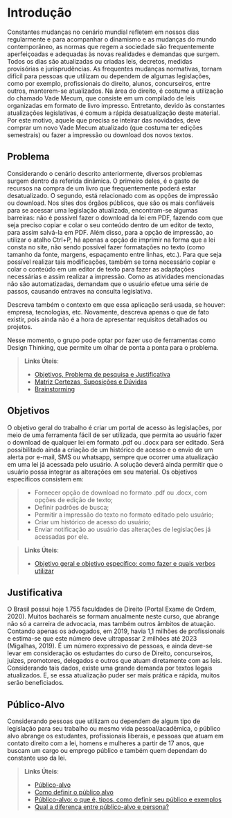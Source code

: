 # Introdução

Constantes mudanças no cenário mundial refletem em nossos dias regularmente e para acompanhar o dinamismo e as mudanças do mundo contemporâneo, as normas que regem a sociedade são frequentemente aperfeiçoadas e adequadas às novas realidades e demandas que surgem. Todos os dias são atualizadas ou criadas leis, decretos, medidas provisórias e jurisprudências.
As frequentes mudanças normativas, tornam difícil para pessoas que utilizam ou dependem de algumas legislações, como por exemplo, profissionais do direito, alunos, concurseiros, entre outros, manterem-se atualizados. 
Na área do direito, é costume a utilização do chamado Vade Mecum, que consiste em um compilado de leis organizadas em formato de livro impresso. Entretanto, devido às constantes atualizações legislativas, é comum a rápida desatualização deste material. Por este motivo, aquele que precisa se inteirar das novidades, deve comprar um novo Vade Mecum atualizado (que costuma ter edições semestrais) ou fazer a impressão ou download dos novos textos.


## Problema
Considerando o cenário descrito anteriormente, diversos problemas surgem dentro da referida dinâmica. O primeiro deles, é o gasto de recursos na compra de um livro que frequentemente poderá estar desatualizado. O segundo, está relacionado com as opções de impressão ou download. Nos sites dos órgãos públicos, que são os mais confiáveis para se acessar uma legislação atualizada, encontram-se algumas barreiras: não é possível fazer o download da lei em PDF, fazendo com que seja preciso copiar e colar o seu conteúdo dentro de um editor de texto, para assim salvá-la em PDF. Além disso, para a opção de impressão, ao utilizar o atalho Ctrl+P, há apenas a opção de imprimir na forma que a lei consta no site, não sendo possível fazer formatações no texto (como tamanho da fonte, margens, espaçamento entre linhas, etc.). Para que seja possível realizar tais modificações, também se torna necessário copiar e colar o conteúdo em um editor de texto para fazer as adaptações necessárias e assim realizar a impressão. Como as atividades mencionadas não são automatizadas, demandam que o usuário efetue uma série de passos, causando entraves na consulta legislativa.

Descreva também o contexto em que essa aplicação será usada, se  houver: empresa, tecnologias, etc. Novamente, descreva apenas o que de  fato existir, pois ainda não é a hora de apresentar requisitos  detalhados ou projetos.

Nesse momento, o grupo pode optar por fazer uso  de ferramentas como Design Thinking, que permite um olhar de ponta a ponta para o problema.

> **Links Úteis**:
> - [Objetivos, Problema de pesquisa e Justificativa](https://medium.com/@versioparole/objetivos-problema-de-pesquisa-e-justificativa-c98c8233b9c3)
> - [Matriz Certezas, Suposições e Dúvidas](https://medium.com/educa%C3%A7%C3%A3o-fora-da-caixa/matriz-certezas-suposi%C3%A7%C3%B5es-e-d%C3%BAvidas-fa2263633655)
> - [Brainstorming](https://www.euax.com.br/2018/09/brainstorming/)

## Objetivos

O objetivo geral do trabalho é criar um portal de acesso às legislações, por meio de uma ferramenta fácil de ser utilizada, que permita ao usuário fazer o download de qualquer lei em formato .pdf ou .docx para ser editado. Será possibilitado ainda a criação de um histórico de acesso e o envio de um alerta por e-mail, SMS ou whatsapp, sempre que ocorrer uma atualização em uma lei já acessada pelo usuário. A solução deverá ainda permitir que o usuário possa integrar as alterações em seu material.
Os objetivos específicos consistem em:
> -	Fornecer opção de download no formato .pdf ou .docx, com opções de edição de texto;
> -	Definir padrões de busca;
> -	Permitir a impressão do texto no formato editado pelo usuário;
> -	Criar um histórico de acesso do usuário;
> -	Enviar notificação ao usuário das alterações de legislações já acessadas por ele.

> **Links Úteis**:
> - [Objetivo geral e objetivo específico: como fazer e quais verbos utilizar](https://blog.mettzer.com/diferenca-entre-objetivo-geral-e-objetivo-especifico/)

## Justificativa

O Brasil possui hoje 1.755 faculdades de Direito (Portal Exame de Ordem, 2020). Muitos bacharéis se formam anualmente neste curso, que abrange não só a carreira de advocacia, mas também outros âmbitos de atuação. Contando apenas os advogados, em 2019, havia 1,1 milhões de profissionais e estima-se que este número deve ultrapassar 2 milhões até 2023 (Migalhas, 2019). É um número expressivo de pessoas, e ainda deve-se levar em consideração os estudantes do curso de Direito, concurseiros, juízes, promotores, delegados e outros que atuam diretamente com as leis. Considerando tais dados, existe uma grande demanda por textos legais atualizados. E, se essa atualização puder ser mais prática e rápida, muitos serão beneficiados. 

## Público-Alvo
Considerando pessoas que utilizam ou dependem de algum tipo de legislação para seu trabalho ou mesmo vida pessoal/acadêmica, o público alvo abrange os estudantes, profissionais liberais, e pessoas que atuam em contato direito com a lei, homens e mulheres a partir de 17 anos, que buscam um cargo ou emprego público e também quem dependam do constante uso da lei.

> **Links Úteis**:
> - [Público-alvo](https://blog.hotmart.com/pt-br/publico-alvo/)
> - [Como definir o público alvo](https://exame.com/pme/5-dicas-essenciais-para-definir-o-publico-alvo-do-seu-negocio/)
> - [Público-alvo: o que é, tipos, como definir seu público e exemplos](https://klickpages.com.br/blog/publico-alvo-o-que-e/)
> - [Qual a diferença entre público-alvo e persona?](https://rockcontent.com/blog/diferenca-publico-alvo-e-persona/)
